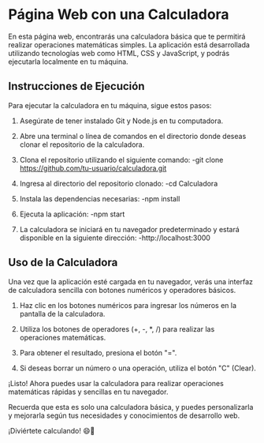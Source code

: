 # Página Web con una Calculadora

En esta página web, encontrarás una calculadora básica que te permitirá realizar operaciones matemáticas simples. La aplicación está desarrollada utilizando tecnologías web como HTML, CSS y JavaScript, y podrás ejecutarla localmente en tu máquina.

## Instrucciones de Ejecución

Para ejecutar la calculadora en tu máquina, sigue estos pasos:

1. Asegúrate de tener instalado Git y Node.js en tu computadora.

2. Abre una terminal o línea de comandos en el directorio donde deseas clonar el repositorio de la calculadora.

3. Clona el repositorio utilizando el siguiente comando:
-git clone https://github.com/tu-usuario/calculadora.git


4. Ingresa al directorio del repositorio clonado:
-cd Calculadora


5. Instala las dependencias necesarias:
-npm install


6. Ejecuta la aplicación:
-npm start


7. La calculadora se iniciará en tu navegador predeterminado y estará disponible en la siguiente dirección:
-http://localhost:3000


## Uso de la Calculadora

Una vez que la aplicación esté cargada en tu navegador, verás una interfaz de calculadora sencilla con botones numéricos y operadores básicos.

1. Haz clic en los botones numéricos para ingresar los números en la pantalla de la calculadora.

2. Utiliza los botones de operadores (+, -, *, /) para realizar las operaciones matemáticas.

3. Para obtener el resultado, presiona el botón "=".

4. Si deseas borrar un número o una operación, utiliza el botón "C" (Clear).

¡Listo! Ahora puedes usar la calculadora para realizar operaciones matemáticas rápidas y sencillas en tu navegador.

Recuerda que esta es solo una calculadora básica, y puedes personalizarla y mejorarla según tus necesidades y conocimientos de desarrollo web.

¡Diviértete calculando! 😄🔢







